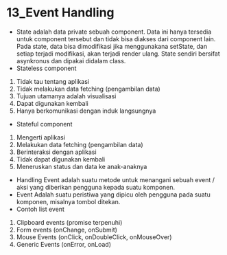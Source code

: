 # 13_Event Handling

*  State  adalah data private sebuah component. Data ini hanya tersedia untuk component tersebut dan tidak bisa diakses dari component lain. Pada state, data bisa dimodifikasi jika menggunakana setState, dan setiap terjadi modifikasi, akan terjadi render ulang. State sendiri bersifat asynkronus dan dipakai didalam class.
* Stateless component
1. Tidak tau tentang aplikasi
2. Tidak melakukan data fetching (pengambilan data)
3. Tujuan utamanya adalah visualisasi 
4. Dapat digunakan kembali
5. Hanya berkomunikasi dengan induk langsungnya
* Stateful component 
1. Mengerti aplikasi 
2. Melakukan data fetching (pengambilan data)
3. Berinteraksi dengan aplikasi
4. Tidak dapat digunakan kembali
5. Meneruskan status dan data ke anak-anaknya
* Handling Event adalah suatu metode untuk menangani sebuah event / aksi yang diberikan pengguna kepada suatu komponen.
*  Event  Adalah suatu peristiwa yang dipicu oleh pengguna pada suatu komponen, misalnya tombol ditekan.
* Contoh list event
1. Clipboard events (promise terpenuhi)
2. Form events (onChange, onSubmit)
3. Mouse Events (onClick, onDoubleClick, onMouseOver)
4. Generic Events (onError, onLoad)

